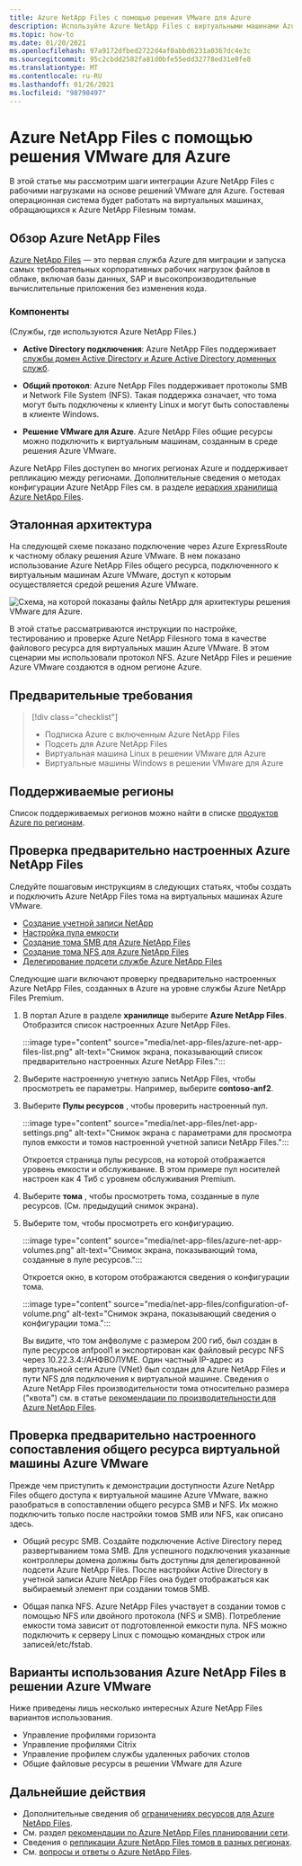 ```yaml
---
title: Azure NetApp Files с помощью решения VMware для Azure
description: Используйте Azure NetApp Files с виртуальными машинами Azure VMware для переноса и синхронизации данных между локальными серверами, виртуальными машинами Azure VMware и облачными инфраструктурами.
ms.topic: how-to
ms.date: 01/20/2021
ms.openlocfilehash: 97a9172dfbed2722d4af0abbd6231a0367dc4e3c
ms.sourcegitcommit: 95c2cbdd2582fa81d0bfe55edd32778ed31e0fe8
ms.translationtype: MT
ms.contentlocale: ru-RU
ms.lasthandoff: 01/26/2021
ms.locfileid: "98798497"
---
```

# <a name="azure-netapp-files-with-azure-vmware-solution"></a>Azure NetApp Files с помощью решения VMware для Azure

В этой статье мы рассмотрим шаги интеграции Azure NetApp Files с рабочими нагрузками на основе решений VMware для Azure. Гостевая операционная система будет работать на виртуальных машинах, обращающихся к Azure NetApp Filesным томам. 

## <a name="azure-netapp-files-overview"></a>Обзор Azure NetApp Files

[Azure NetApp Files](../azure-netapp-files/azure-netapp-files-introduction.md) — это первая служба Azure для миграции и запуска самых требовательных корпоративных рабочих нагрузок файлов в облаке, включая базы данных, SAP и высокопроизводительные вычислительные приложения без изменения кода.

### <a name="features"></a>Компоненты
(Службы, где используются Azure NetApp Files.)

- **Active Directory подключения**: Azure NetApp Files поддерживает [службы домен Active Directory и Azure Active Directory доменных служб](../azure-netapp-files/azure-netapp-files-create-volumes-smb.md#decide-which-domain-services-to-use).

- **Общий протокол**: Azure NetApp Files поддерживает протоколы SMB и Network File System (NFS). Такая поддержка означает, что тома могут быть подключены к клиенту Linux и могут быть сопоставлены в клиенте Windows.

- **Решение VMware для Azure**. Azure NetApp Files общие ресурсы можно подключить к виртуальным машинам, созданным в среде решения Azure VMware.

Azure NetApp Files доступен во многих регионах Azure и поддерживает репликацию между регионами. Дополнительные сведения о методах конфигурации Azure NetApp Files см. в разделе [иерархия хранилища Azure NetApp Files](../azure-netapp-files/azure-netapp-files-understand-storage-hierarchy.md).

## <a name="reference-architecture"></a>Эталонная архитектура

На следующей схеме показано подключение через Azure ExpressRoute к частному облаку решения Azure VMware. В нем показано использование Azure NetApp Files общего ресурса, подключенного к виртуальным машинам Azure VMware, доступ к которым осуществляется средой решения Azure VMware.

![Схема, на которой показаны файлы NetApp для архитектуры решения VMware для Azure.](media/net-app-files/net-app-files-topology.png)

В этой статье рассматриваются инструкции по настройке, тестированию и проверке Azure NetApp Filesного тома в качестве файлового ресурса для виртуальных машин Azure VMware. В этом сценарии мы использовали протокол NFS. Azure NetApp Files и решение Azure VMware создаются в одном регионе Azure.

## <a name="prerequisites"></a>Предварительные требования 

> [!div class="checklist"]
> * Подписка Azure с включенным Azure NetApp Files
> * Подсеть для Azure NetApp Files
> * Виртуальная машина Linux в решении VMware для Azure
> * Виртуальные машины Windows в решении VMware для Azure

## <a name="regions-supported"></a>Поддерживаемые регионы

Список поддерживаемых регионов можно найти в списке [продуктов Azure по регионам](https://azure.microsoft.com/global-infrastructure/services/?products=netapp,azure-vmware&regions=all).

## <a name="verify-pre-configured-azure-netapp-files"></a>Проверка предварительно настроенных Azure NetApp Files 

Следуйте пошаговым инструкциям в следующих статьях, чтобы создать и подключить Azure NetApp Files тома на виртуальных машинах Azure VMware.

- [Создание учетной записи NetApp](../azure-netapp-files/azure-netapp-files-create-netapp-account.md)
- [Настройка пула емкости](../azure-netapp-files/azure-netapp-files-set-up-capacity-pool.md)
- [Создание тома SMB для Azure NetApp Files](../azure-netapp-files/azure-netapp-files-create-volumes-smb.md)
- [Создание тома NFS для Azure NetApp Files](../azure-netapp-files/azure-netapp-files-create-volumes.md)
- [Делегирование подсети службе Azure NetApp Files](../azure-netapp-files/azure-netapp-files-delegate-subnet.md)

Следующие шаги включают проверку предварительно настроенных Azure NetApp Files, созданных в Azure на уровне службы Azure NetApp Files Premium.

1. В портал Azure в разделе **хранилище** выберите **Azure NetApp Files**. Отобразится список настроенных Azure NetApp Files. 

    :::image type="content" source="media/net-app-files/azure-net-app-files-list.png" alt-text="Снимок экрана, показывающий список предварительно настроенных Azure NetApp Files."::: 

2. Выберите настроенную учетную запись NetApp Files, чтобы просмотреть ее параметры. Например, выберите **contoso-anf2**. 

3. Выберите **Пулы ресурсов** , чтобы проверить настроенный пул. 

    :::image type="content" source="media/net-app-files/net-app-settings.png" alt-text="Снимок экрана с параметрами для просмотра пулов емкости и томов настроенной учетной записи NetApp Files.":::

    Откроется страница пулы ресурсов, на которой отображается уровень емкости и обслуживание. В этом примере пул носителей настроен как 4 Тиб с уровнем обслуживания Premium.

4. Выберите **тома** , чтобы просмотреть тома, созданные в пуле ресурсов. (См. предыдущий снимок экрана).

5. Выберите том, чтобы просмотреть его конфигурацию.  

    :::image type="content" source="media/net-app-files/azure-net-app-volumes.png" alt-text="Снимок экрана, показывающий тома, созданные в пуле ресурсов.":::

    Откроется окно, в котором отображаются сведения о конфигурации тома.

    :::image type="content" source="media/net-app-files/configuration-of-volume.png" alt-text="Снимок экрана, показывающий сведения о конфигурации тома.":::

    Вы видите, что том анфволуме с размером 200 гиб, был создан в пуле ресурсов anfpool1 и экспортирован как файловый ресурс NFS через 10.22.3.4:/АНФВОЛУМЕ. Один частный IP-адрес из виртуальной сети Azure (VNet) был создан для Azure NetApp Files и пути NFS для подключения к виртуальной машине. Сведения о Azure NetApp Files производительности тома относительно размера ("квота") см. в статье [рекомендации по производительности для Azure NetApp Files](../azure-netapp-files/azure-netapp-files-performance-considerations.md). 

## <a name="verify-pre-configured-azure-vmware-solution-vm-share-mapping"></a>Проверка предварительно настроенного сопоставления общего ресурса виртуальной машины Azure VMware

Прежде чем приступить к демонстрации доступности Azure NetApp Files общего доступа к виртуальной машине Azure VMware, важно разобраться в сопоставлении общего ресурса SMB и NFS. Их можно подключить только после настройки томов SMB или NFS, как описано здесь.

- Общий ресурс SMB. Создайте подключение Active Directory перед развертыванием тома SMB. Для успешного подключения указанные контроллеры домена должны быть доступны для делегированной подсети Azure NetApp Files. После настройки Active Directory в учетной записи Azure NetApp Files она будет отображаться как выбираемый элемент при создании томов SMB.

- Общая папка NFS. Azure NetApp Files участвует в создании томов с помощью NFS или двойного протокола (NFS и SMB). Потребление емкости тома зависит от подготовленной емкости пула. NFS можно подключить к серверу Linux с помощью командных строк или записей/etc/fstab.

## <a name="use-cases-of-azure-netapp-files-with-azure-vmware-solution"></a>Варианты использования Azure NetApp Files в решении Azure VMware

Ниже приведены лишь несколько интересных Azure NetApp Files вариантов использования. 
- Управление профилями горизонта
- Управление профилями Citrix
- Управление профилем службы удаленных рабочих столов
- Общие файловые ресурсы в решении VMware для Azure

## <a name="next-steps"></a>Дальнейшие действия
- Дополнительные сведения об [ограничениях ресурсов для Azure NetApp Files](../azure-netapp-files/azure-netapp-files-resource-limits.md#resource-limits).
- См. раздел [рекомендации по Azure NetApp Files планировании сети](../azure-netapp-files/azure-netapp-files-network-topologies.md).
- Сведения о [репликации Azure NetApp Files томов в разных регионах](../azure-netapp-files/cross-region-replication-introduction.md). 
- См. [вопросы и ответы о Azure NetApp Files](../azure-netapp-files/azure-netapp-files-faqs.md).
